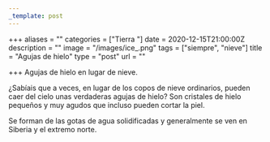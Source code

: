```yaml
---
_template: post
---
```



+++
aliases = ""
categories = ["Tierra "]
date = 2020-12-15T21:00:00Z
description = ""
image = "/images/ice_.png"
tags = ["siempre", "nieve"]
title = "Agujas de hielo"
type = "post"
url = ""

+++
Agujas de hielo en lugar de nieve.  
  
¿Sabíais que a veces, en lugar de los copos de nieve ordinarios, pueden caer del cielo unas verdaderas agujas de hielo? Son cristales de hielo pequeños y muy agudos que incluso pueden cortar la piel.  
  
Se forman de las gotas de agua solidificadas y generalmente se ven en Siberia y el extremo norte.
